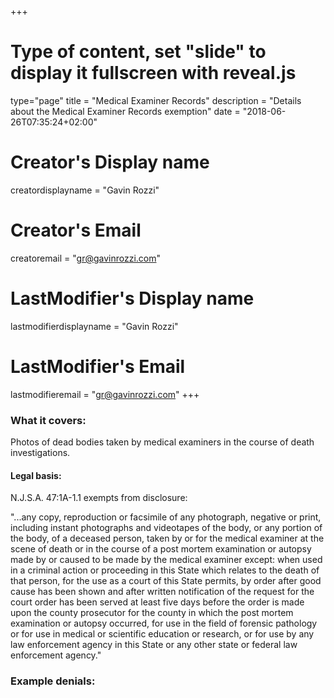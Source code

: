+++
# Type of content, set "slide" to display it fullscreen with reveal.js
type="page"
title = "Medical Examiner Records"
description = "Details about the Medical Examiner Records exemption"
date = "2018-06-26T07:35:24+02:00"
# Creator's Display name
creatordisplayname = "Gavin Rozzi"
# Creator's Email
creatoremail = "gr@gavinrozzi.com"
# LastModifier's Display name
lastmodifierdisplayname = "Gavin Rozzi"
# LastModifier's Email
lastmodifieremail = "gr@gavinrozzi.com"
+++

### What it covers:

Photos of dead bodies taken by medical examiners in the course of death investigations.

#### Legal basis:

N.J.S.A. 47:1A-1.1 exempts from disclosure:

"...any copy, reproduction or facsimile of any photograph, negative or print, including instant photographs and videotapes of the body, or any portion of the body, of a deceased person, taken by or for the medical examiner at the scene of death or in the course of a post mortem examination or autopsy made by or caused to be made by the medical examiner except:
when used in a criminal action or proceeding in this State which relates to the death of that person,
for the use as a court of this State permits, by order after good cause has been shown and after written notification of the request for the court order has been served at least five days before the order is made upon the county prosecutor for the county in which the post mortem examination or autopsy occurred,
for use in the field of forensic pathology or for use in medical or scientific education or research, or
for use by any law enforcement agency in this State or any other state or federal law enforcement agency."

### Example denials:
